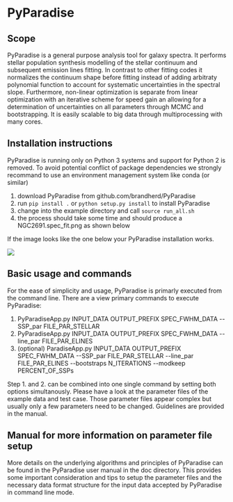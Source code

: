 # PyParadise
## Scope 
PyParadise is a general purpose analysis tool for galaxy spectra. It performs stellar 
population synthesis modelling of the stellar continuum and subsequent emission lines fitting.
In contrast to other fitting codes it normalizes the continuum shape before fitting instead of
adding arbitraty polynomial function to account for systematic uncertainties in the spectral slope.
Furthermore, non-linear optimization is separate from linear optimization with an iterative scheme
for speed gain an allowing for a determination of uncertainties on all parameters through MCMC and
bootstrapping. It is easily scalable to big data through multiprocessing with many cores.

## Installation instructions
PyParadise is running only on Python 3 systems and support for Python 2 is removed. To avoid
potential conflict of package dependencies we strongly recommand to use an environment management
system like conda (or similar)

1. download PyParadise from github.com/brandherd/PyParadise
2. run `pip install .` or `python setup.py install` to install PyParadise
3. change into the example directory and call `source run_all.sh`
4. the process should take some time and should produce a NGC2691.spec_fit.png as shown below
   
If the image looks like the one below your PyParadise installation works.

![](examples/test.png)

## Basic usage and commands
For the ease of simplicity and usage, PyParadise is primarly executed from the command line. There
are a view primary commands to execute PyParadise:

1. PyParadiseApp.py INPUT_DATA OUTPUT_PREFIX SPEC_FWHM_DATA --SSP_par FILE_PAR_STELLAR
2. PyParadiseApp.py INPUT_DATA OUTPUT_PREFIX SPEC_FWHM_DATA --line_par FILE_PAR_ELINES
3. (optional) ParadiseApp.py INPUT_DATA OUTPUT_PREFIX SPEC_FWHM_DATA --SSP_par FILE_PAR_STELLAR
   --line_par FILE_PAR_ELINES --bootstraps N_ITERATIONS --modkeep PERCENT_OF_SSPs 

Step 1. and 2. can be combined into one single command by setting both options simultanously.
Please have a look at the parameter files of the example data and test case. Those 
parameter files appear complex but usually only a few parameters need to be changed. Guidelines
are provided in the manual.  

## Manual for more information on parameter file setup
More details on the underlying algorithms and principles of PyParadise can be found in
the PyParadise user manual in the doc directory. This provides some important consideration
and tips to setup the parameter files and the necessary data format structure for the input
data accepted by PyParadise in command line mode. 

